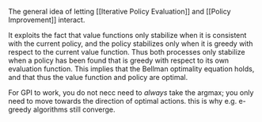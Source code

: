 The general idea of letting   [[Iterative Policy Evaluation]] and [[Policy Improvement]] interact.

It exploits the fact that value functions only stabilize when it is consistent with the current policy, and the policy stabilizes only when it is greedy with respect to the current value function. Thus both processes only stabilize when a policy has been found that is greedy with respect to its own evaluation function. This implies that the Bellman optimality equation holds, and that thus the value function and policy are optimal.

For GPI to work, you do not necc need to *always* take the argmax; you only need to move towards the direction of optimal actions. this is why e.g. e-greedy algorithms still converge.



